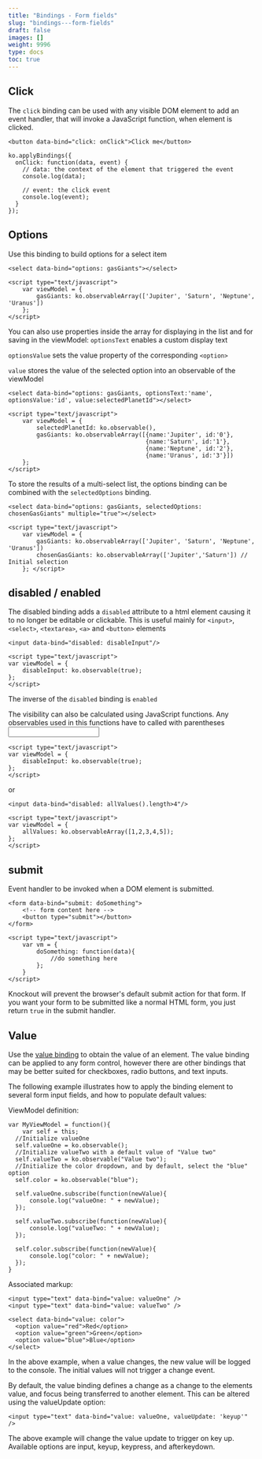 ```yaml
---
title: "Bindings - Form fields"
slug: "bindings---form-fields"
draft: false
images: []
weight: 9996
type: docs
toc: true
---
```


## Click
The `click` binding can be used with any visible DOM element to add an event handler, that will invoke a JavaScript function, when element is clicked.

<!-- language: html -->
    <button data-bind="click: onClick">Click me</button>


<!-- language: js -->
    ko.applyBindings({
      onClick: function(data, event) {
        // data: the context of the element that triggered the event
        console.log(data);

        // event: the click event
        console.log(event);
      }
    });
    

## Options
Use this binding to build options for a select item

    <select data-bind="options: gasGiants"></select>
     
    <script type="text/javascript">
        var viewModel = {
            gasGiants: ko.observableArray(['Jupiter', 'Saturn', 'Neptune', 'Uranus'])
        };
    </script>
You can also use properties inside the array for displaying in the list and for saving in the viewModel:
`optionsText` enables a custom display text

`optionsValue` sets the value property of the corresponding `<option>`

`value` stores the value of the selected option into an observable of the viewModel

    <select data-bind="options: gasGiants, optionsText:'name', optionsValue:'id', value:selectedPlanetId"></select>
     
    <script type="text/javascript">
        var viewModel = {
            selectedPlanetId: ko.observable(),
            gasGiants: ko.observableArray([{name:'Jupiter', id:'0'},
                                           {name:'Saturn', id:'1'},
                                           {name:'Neptune', id:'2'},
                                           {name:'Uranus', id:'3'}])
        };
    </script>

To store the results of a multi-select list, the options binding can be combined with the `selectedOptions` binding. 
   

    <select data-bind="options: gasGiants, selectedOptions: chosenGasGiants" multiple="true"></select>

    <script type="text/javascript">
        var viewModel = {
            gasGiants: ko.observableArray(['Jupiter', 'Saturn', 'Neptune', 'Uranus'])
            chosenGasGiants: ko.observableArray(['Jupiter','Saturn']) // Initial selection
        }; </script>




## disabled / enabled
The disabled binding adds a `disabled` attribute to a html element causing it to no longer be editable or clickable.
This is useful mainly for `<input>`, `<select>`, `<textarea>`, `<a>` and `<button>` elements

    <input data-bind="disabled: disableInput"/> 
    
    <script type="text/javascript">
    var viewModel = {
        disableInput: ko.observable(true);
    };
    </script>
The inverse of the `disabled` binding is `enabled`

The visibility can also be calculated using JavaScript functions. Any observables used in this functions have to called with parentheses
    <input data-bind="disabled: !disableInput()"/> 
    
    <script type="text/javascript">
    var viewModel = {
        disableInput: ko.observable(true);
    };
    </script>


or

    <input data-bind="disabled: allValues().length>4"/> 
    
    <script type="text/javascript">
    var viewModel = {
        allValues: ko.observableArray([1,2,3,4,5]);
    };
    </script>



## submit
Event handler to be invoked when a DOM element is submitted.

    <form data-bind="submit: doSomething">
        <!-- form content here -->
        <button type="submit"></button>
    </form>

    <script type="text/javascript">    
        var vm = { 
            doSomething: function(data){
                //do something here
            }; 
        }
    </script>

Knockout will prevent the browser's default submit action for that form. If you want your form to be submitted like a normal HTML form, you just return `true` in the submit handler.

## Value
Use the [value binding][1] to obtain the value of an element. The value binding can be applied to any form control, however there are other bindings that may be better suited for checkboxes, radio buttons, and text inputs.

The following example illustrates how to apply the binding element to several form input fields, and how to populate default values:

ViewModel definition:

    var MyViewModel = function(){
        var self = this;
      //Initialize valueOne
      self.valueOne = ko.observable();
      //Initialize valueTwo with a default value of "Value two"
      self.valueTwo = ko.observable("Value two");
      //Initialize the color dropdown, and by default, select the "blue" option
      self.color = ko.observable("blue");
      
      self.valueOne.subscribe(function(newValue){
          console.log("valueOne: " + newValue);
      });
      
      self.valueTwo.subscribe(function(newValue){
          console.log("valueTwo: " + newValue);
      });
      
      self.color.subscribe(function(newValue){
          console.log("color: " + newValue);
      });
    }

Associated markup:

    <input type="text" data-bind="value: valueOne" />
    <input type="text" data-bind="value: valueTwo" />
    
    <select data-bind="value: color">
      <option value="red">Red</option>
      <option value="green">Green</option>
      <option value="blue">Blue</option>
    </select>

In the above example, when a value changes, the new value will be logged to the console. The initial values will not trigger a change event.

By default, the value binding defines a change as a change to the elements value, and focus being transferred to another element. This can be altered using the valueUpdate option:

    <input type="text" data-bind="value: valueOne, valueUpdate: 'keyup'" />

The above example will change the value update to trigger on key up. Available options are input, keyup, keypress, and afterkeydown.


  [1]: http://knockoutjs.com/documentation/value-binding.html

